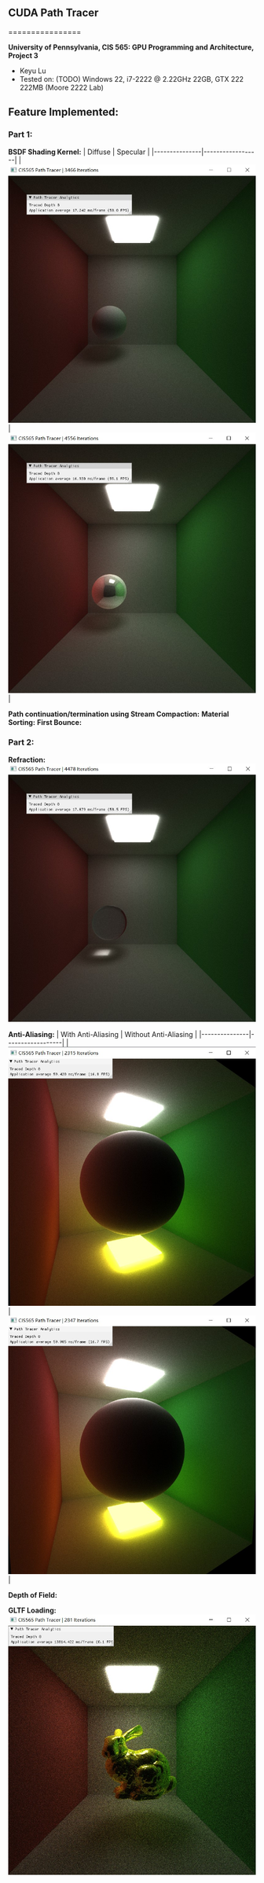 ## CUDA Path Tracer
================

**University of Pennsylvania, CIS 565: GPU Programming and Architecture, Project 3**

* Keyu Lu
* Tested on: (TODO) Windows 22, i7-2222 @ 2.22GHz 22GB, GTX 222 222MB (Moore 2222 Lab)


## Feature Implemented:

### Part 1:

**BSDF Shading Kernel:** 
| Diffuse | Specular | 
|---------------|------------------|
| ![](https://github.com/uluyek/Project3-CUDA-Path-Tracer/blob/main/img/BRDF%20Diffuse%20Demo.jpg) | ![](https://github.com/uluyek/Project3-CUDA-Path-Tracer/blob/main/img/Perfectly%20specular-reflective%20Demo.jpg) |

**Path continuation/termination using Stream Compaction:**
**Material Sorting:**
**First Bounce:**

### Part 2: 
**Refraction:** 
![](https://github.com/uluyek/Project3-CUDA-Path-Tracer/blob/main/img/Refraction%20Demo.jpg)

**Anti-Aliasing:** 
| With Anti-Aliasing | Without Anti-Aliasing | 
|---------------|------------------|
| ![](https://github.com/uluyek/Project3-CUDA-Path-Tracer/blob/main/img/anti%20aliasing%20on.jpg) | ![](https://github.com/uluyek/Project3-CUDA-Path-Tracer/blob/main/img/anti%20aliasing%20off.jpg) |

**Depth of Field:**


**GLTF Loading:** 
![](https://github.com/uluyek/Project3-CUDA-Path-Tracer/blob/main/img/gltf%20loader.jpg)


